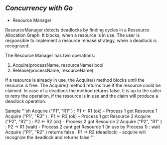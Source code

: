 ## *Concurrency with Go*

- Resource Manager

ResourceManager detects deadlocks by finding cycles in a Ressource Allocation Graph.
It blocks, when a resource is in use. The user is responsible to implement a resource release strategy, when a deadlock is recognized.

The Resource Manager has two operations:

1. Acquire(processName, resourceName) bool
2. Release(processName, resourceName) 

If a resource is already in use, the Acquire() method blocks until the resource is free. 
The Acquire() method returns true if the resource could be claimed. In case of a deadlock the method returns false. 
It is up to the caller to retry the operation, if the resource is in use and the claim will produce a deadlock operation. 

Sample
'''sh
Acquire ("P1", "R1" ) : P1 <- R1 (ok) - Process 1 got Resource 1
Acquire ("P1", "R3" ) : P1 <- R3 (ok) - Process 1 got Resource 3
Acquire ("P2", "R2" ) : P2 <- R2 (ok) - Process 2 got Resource 2
Acquire ("P2", "R1" ) : P2 -> R1 (wait) - Process 2 cant get Resource 1 (in use by Process 1) : wait
Acquire ("P1", "R2" ) returns false : P1 -> R2 (deadlock) - acquire will recognize the deadlock and returns false
'''
